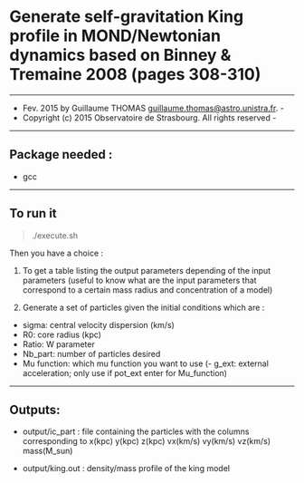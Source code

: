 # Generate self-gravitation King profile in MOND/Newtonian dynamics based on Binney & Tremaine 2008 (pages 308-310)



----------------------------------------------------------------------
- Fev. 2015 by Guillaume THOMAS guillaume.thomas@astro.unistra.fr.   -
- Copyright (c) 2015 Observatoire de Strasbourg. All rights reserved -
----------------------------------------------------------------------



## Package needed : 
- gcc 




----------------------------------------------------------------------

## To run it 

> ./execute.sh


Then you have a choice : 

1. To get a table listing the output parameters depending of the input parameters (useful to know what are the input parameters that correspond to a certain mass radius and concentration of a model)

2. Generate a set of particles given the initial conditions which are :
  - sigma: central velocity dispersion (km/s)
  - R0: core radius (kpc)
  - Ratio: W parameter
  - Nb_part: number of particles desired
  - Mu function: which mu function you want to use
  (- g_ext: external acceleration; only use if pot_ext enter for Mu_function)



----------------------------------------------------------------------

## Outputs: 

* output/ic_part : file containing the particles with the columns corresponding to x(kpc) y(kpc) z(kpc) vx(km/s) vy(km/s) vz(km/s) mass(M_sun)

* output/king.out : density/mass profile of the king model


